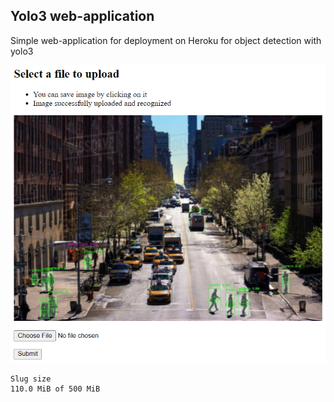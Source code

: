 ## Yolo3 web-application
Simple web-application for deployment on Heroku for object detection with yolo3

![img](example.png)

```code
Slug size
110.0 MiB of 500 MiB
```